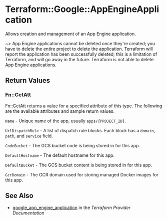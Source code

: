 # Terraform::Google::AppEngineApplication

Allows creation and management of an App Engine application.

~> App Engine applications cannot be deleted once they're created; you have to delete the
   entire project to delete the application. Terraform will report the application has been
   successfully deleted; this is a limitation of Terraform, and will go away in the future.
   Terraform is not able to delete App Engine applications.

## Return Values

### Fn::GetAtt

Fn::GetAtt returns a value for a specified attribute of this type. The following are the available attributes and sample return values.

`Name` - Unique name of the app, usually `apps/{PROJECT_ID}`.

`UrlDispatchRule` - A list of dispatch rule blocks. Each block has a `domain`, `path`, and `service` field.

`CodeBucket` - The GCS bucket code is being stored in for this app.

`DefaultHostname` - The default hostname for this app.

`DefaultBucket` - The GCS bucket content is being stored in for this app.

`GcrDomain` - The GCR domain used for storing managed Docker images for this app.

## See Also

* [google_app_engine_application](https://www.terraform.io/docs/providers/google/r/app_engine_application.html) in the _Terraform Provider Documentation_